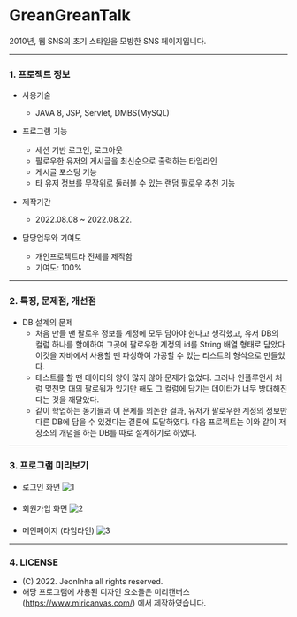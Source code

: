 # GreanGreanTalk
2010년, 웹 SNS의 초기 스타일을 모방한 SNS 페이지입니다.
***
### 1. 프로젝트 정보
  
  - 사용기술
    - JAVA 8, JSP, Servlet, DMBS(MySQL)

  - 프로그램 기능
    - 세션 기반 로그인, 로그아웃 
    - 팔로우한 유저의 게시글을 최신순으로 출력하는 타임라인
    - 게시글 포스팅 기능
    - 타 유저 정보를 무작위로 둘러볼 수 있는 랜덤 팔로우 추천 기능
 
- 제작기간
  - 2022.08.08 ~ 2022.08.22.

- 담당업무와 기여도
  - 개인프로젝트라 전체를 제작함
  - 기여도: 100%


***

### 2. 특징, 문제점, 개선점

- DB 설계의 문제
  - 처음 만들 땐 팔로우 정보를 계정에 모두 담아야 한다고 생각했고, 유저 DB의 컬럼 하나를 할애하여 그곳에 팔로우한 계정의 id를 String 배열 형태로 담았다. 이것을 자바에서 사용할 땐 파싱하여 가공할 수 있는 리스트의 형식으로 만들었다. 
  - 테스트를 할 땐 데이터의 양이 많지 않아 문제가 없었다. 그러나 인플루언서 처럼 몇천명 대의 팔로워가 있기만 해도 그 컬럼에 담기는 데이터가 너무 방대해진다는 것을 깨달았다.
  - 같이 학업하는 동기들과 이 문제를 의논한 결과, 유저가 팔로우한 계정의 정보만 다른 DB에 담을 수 있겠다는 결론에 도달하였다. 다음 프로젝트는 이와 같이 저장소의 개념을 하는 DB를 따로 설계하기로 하였다.


***

### 3. 프로그램 미리보기 
- 로그인 화면
![1](https://user-images.githubusercontent.com/104603885/193184158-5282ad39-88de-4ff6-b5c5-d9c8d83003d9.PNG)
####
- 회원가입 화면
![2](https://user-images.githubusercontent.com/104603885/193184177-c48229b1-861e-40ea-a047-b62a3b57811e.PNG)
####
- 메인페이지 (타임라인)
![3](https://user-images.githubusercontent.com/104603885/193184203-4a9f42d1-7c0d-467c-b820-5bf6ebcc861b.PNG)

***

### 4. LICENSE
- (C) 2022. JeonInha all rights reserved.
- 해당 프로그램에 사용된 디자인 요소들은 미리캔버스(https://www.miricanvas.com/) 에서 제작하였습니다.
